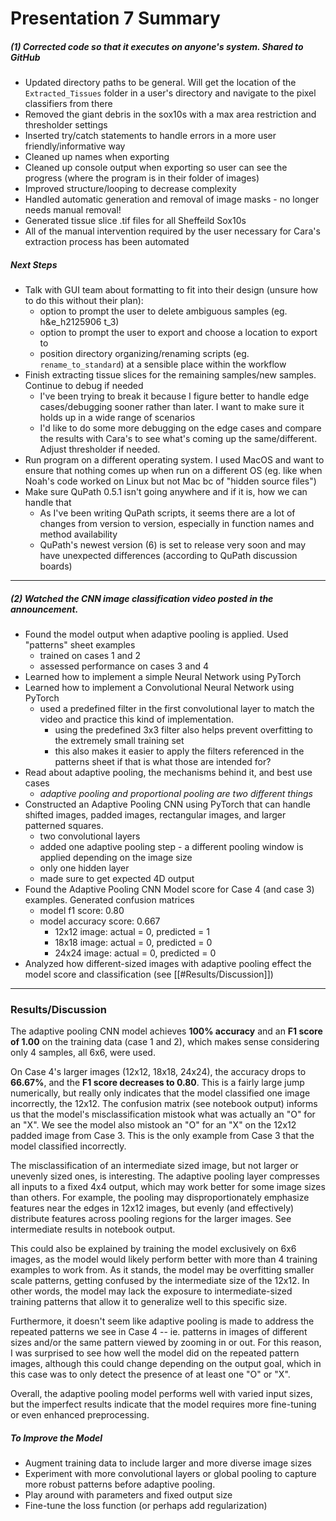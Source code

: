 # Presentation 7 Summary

##### (1) Corrected code so that it executes on anyone's system. Shared to GitHub
- Updated directory paths to be general. Will get the location of the `Extracted_Tissues` folder in a user's directory and navigate to the pixel classifiers from there
- Removed the giant debris in the sox10s with a max area restriction and thresholder settings
- Inserted try/catch statements to handle errors in a more user friendly/informative way
- Cleaned up names when exporting
- Cleaned up console output when exporting so user can see the progress (where the program is in their folder of images)
- Improved structure/looping to decrease complexity
- Handled automatic generation and removal of image masks - no longer needs manual removal!
- Generated tissue slice .tif files for all Sheffeild Sox10s
- All of the manual intervention required by the user necessary for Cara's extraction process has been automated

##### Next Steps
- Talk with GUI team about formatting to fit into their design (unsure how to do this without their plan):
	- option to prompt the user to delete ambiguous samples (eg. h&e_h2125906 t_3)
	- option to prompt the user to export and choose a location to export to
	- position directory organizing/renaming scripts (eg. `rename_to_standard`) at a sensible place within the workflow
- Finish extracting tissue slices for the remaining samples/new samples. Continue to debug if needed
	- I've been trying to break it because I figure better to handle edge cases/debugging sooner rather than later. I want to make sure it holds up in a wide range of scenarios
	- I'd like to do some more debugging on the edge cases and compare the results with Cara's to see what's coming up the same/different. Adjust thresholder if needed.
- Run program on a different operating system. I used MacOS and want to ensure that nothing comes up when run on a different OS (eg. like when Noah's code worked on Linux but not Mac bc of "hidden source files")
- Make sure QuPath 0.5.1 isn't going anywhere and if it is, how we can handle that
	- As I've been writing QuPath scripts, it seems there are a lot of changes from version to version, especially in function names and method availability
	- QuPath's newest version (6) is set to release very soon and may have unexpected differences (according to QuPath discussion boards)

---
##### (2) Watched the CNN image classification video posted in the announcement. 
- Found the model output when adaptive pooling is applied. Used "patterns" sheet examples
	- trained on cases 1 and 2
	- assessed performance on cases 3 and 4
- Learned how to implement a simple Neural Network using PyTorch
- Learned how to implement a Convolutional Neural Network using PyTorch
	- used a predefined filter in the first convolutional layer to match the video and practice this kind of implementation. 
		- using the predefined 3x3 filter also helps prevent overfitting to the extremely small training set
		- this also makes it easier to apply the filters referenced in the patterns sheet if that is what those are intended for?
- Read about adaptive pooling, the mechanisms behind it, and best use cases
	- *adaptive pooling and proportional pooling are two different things*
- Constructed an Adaptive Pooling CNN using PyTorch that can handle shifted images, padded images, rectangular images, and larger patterned squares. 
	- two convolutional layers
	- added one adaptive pooling step - a different pooling window is applied depending on the image size
	- only one hidden layer
	- made sure to get expected 4D output 
- Found the Adaptive Pooling CNN Model score for Case 4 (and case 3) examples. Generated confusion matrices
	- model f1 score: 0.80
	- model accuracy score: 0.667
		- 12x12 image: actual = 0, predicted = 1
		- 18x18 image: actual = 0, predicted = 0
		- 24x24 image: actual = 0, predicted = 0
- Analyzed how different-sized images with adaptive pooling effect the model score and classification (see [[#Results/Discussion]])

---
### Results/Discussion

The adaptive pooling CNN model achieves **100% accuracy** and an **F1 score of 1.00** on the training data (case 1 and 2), which makes sense considering only 4 samples, all 6x6, were used.  

On Case 4's larger images (12x12, 18x18, 24x24), the accuracy drops to **66.67%**, and the **F1 score decreases to 0.80**. This is a fairly large jump numerically, but really only indicates that the model classified one image incorrectly, the 12x12. The confusion matrix (see notebook output) informs us that the model's misclassification mistook what was actually an "O" for an "X". We see the model also mistook an "O" for an "X" on the 12x12 padded image from Case 3. This is the only example from Case 3 that the model classified incorrectly. 

The misclassification of an intermediate sized image, but not larger or unevenly sized ones, is interesting. The adaptive pooling layer compresses all inputs to a fixed 4x4 output, which may work better for some image sizes than others. For example, the pooling may disproportionately emphasize features near the edges in 12x12 images, but evenly (and effectively) distribute features across pooling regions for the larger images. See intermediate results in notebook output. 

This could also be explained by training the model exclusively on 6x6 images, as the model would likely perform better with more than 4 training examples to work from. As it stands, the model may be overfitting smaller scale patterns, getting confused by the intermediate size of the 12x12. In other words, the model may lack the exposure to intermediate-sized training patterns that allow it to generalize well to this specific size. 

Furthermore, it doesn't seem like adaptive pooling is made to address the repeated patterns we see in Case 4 -- ie. patterns in images of different sizes and/or the same pattern viewed by zooming in or out. For this reason, I was surprised to see how well the model did on the repeated pattern images, although this could change depending on the output goal, which in this case was to only detect the presence of at least one "O" or "X". 

Overall, the adaptive pooling model performs well with varied input sizes, but the imperfect results indicate that the model requires more fine-tuning or even enhanced preprocessing. 
##### To Improve the Model
- Augment training data to include larger and more diverse image sizes
- Experiment with more convolutional layers or global pooling to capture more robust patterns before adaptive pooling.
- Play around with parameters and fixed output size
- Fine-tune the loss function (or perhaps add regularization) 
